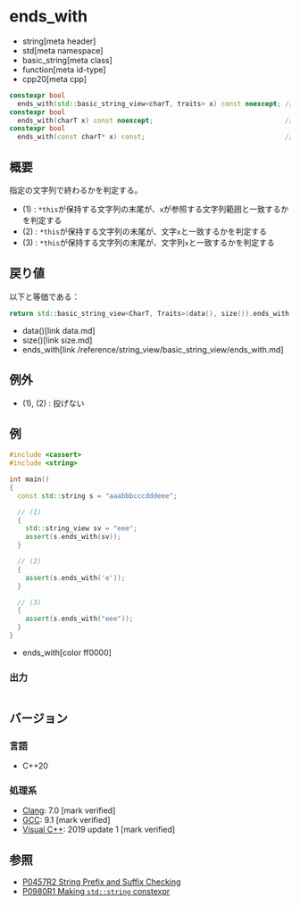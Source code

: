 # ends_with
* string[meta header]
* std[meta namespace]
* basic_string[meta class]
* function[meta id-type]
* cpp20[meta cpp]

```cpp
constexpr bool
  ends_with(std::basic_string_view<charT, traits> x) const noexcept; // (1) C++20
constexpr bool
  ends_with(charT x) const noexcept;                                 // (2) C++20
constexpr bool
  ends_with(const charT* x) const;                                   // (3) C++20
```

## 概要
指定の文字列で終わるかを判定する。

- (1) : `*this`が保持する文字列の末尾が、`x`が参照する文字列範囲と一致するかを判定する
- (2) : `*this`が保持する文字列の末尾が、文字`x`と一致するかを判定する
- (3) : `*this`が保持する文字列の末尾が、文字列`x`と一致するかを判定する


## 戻り値
以下と等価である：

```cpp
return std::basic_string_view<CharT, Traits>(data(), size()).ends_with(x);
```
* data()[link data.md]
* size()[link size.md]
* ends_with[link /reference/string_view/basic_string_view/ends_with.md]


## 例外
- (1), (2) : 投げない


## 例
```cpp example
#include <cassert>
#include <string>

int main()
{
  const std::string s = "aaabbbcccdddeee";

  // (1)
  {
    std::string_view sv = "eee"; 
    assert(s.ends_with(sv));
  }

  // (2)
  {
    assert(s.ends_with('e'));
  }

  // (3)
  {
    assert(s.ends_with("eee"));
  }
}
```
* ends_with[color ff0000]

### 出力
```
```

## バージョン
### 言語
- C++20

### 処理系
- [Clang](/implementation.md#clang): 7.0 [mark verified]
- [GCC](/implementation.md#gcc): 9.1 [mark verified]
- [Visual C++](/implementation.md#visual_cpp): 2019 update 1 [mark verified]

## 参照
- [P0457R2 String Prefix and Suffix Checking](http://www.open-std.org/jtc1/sc22/wg21/docs/papers/2017/p0457r2.html)
- [P0980R1 Making `std::string` constexpr](https://www.open-std.org/jtc1/sc22/wg21/docs/papers/2019/p0980r1.pdf)
